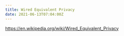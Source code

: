 ```yaml
---
title: Wired Equivalent Privacy
date: 2021-06-13T07:04:00Z
---
```


https://en.wikipedia.org/wiki/Wired_Equivalent_Privacy
